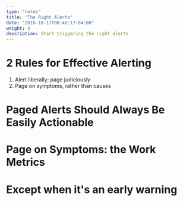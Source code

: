 ```yaml
---
type: "notes"
title: "The Right Alerts"
date: "2016-10-17T08:46:17-04:00"
weight: 4
description: Start triggering the right alerts
---
```


# 2 Rules for Effective Alerting
1.  Alert liberally; page judiciously
2.  Page on symptoms, rather than causes 

# Paged Alerts Should Always Be Easily Actionable

# Page on Symptoms: the Work Metrics

# Except when it's an early warning
